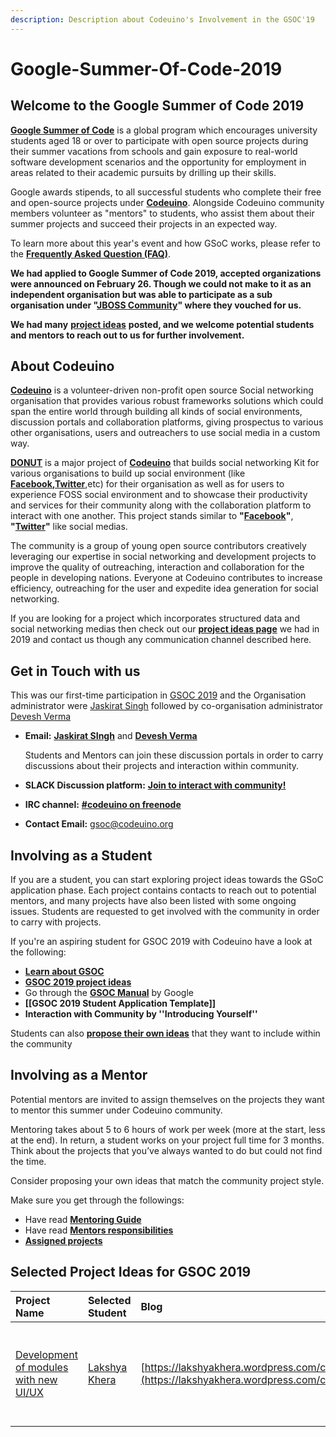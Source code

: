 ```yaml
---
description: Description about Codeuino's Involvement in the GSOC'19
---
```


# Google-Summer-Of-Code-2019

## **Welcome to the Google Summer of Code 2019**

[**Google Summer of Code**](https://summerofcode.withgoogle.com) is a global program which encourages university students aged 18 or over to participate with open source projects during their summer vacations from schools and gain exposure to real-world software development scenarios and the opportunity for employment in areas related to their academic pursuits by drilling up their skills.

Google awards stipends, to all successful students who complete their free and open-source projects under [**Codeuino**](http://www.codeuino.org/). Alongside Codeuino community members volunteer as "mentors" to students, who assist them about their summer projects and succeed their projects in an expected way.

To learn more about this year's event and how GSoC works, please refer to the [**Frequently Asked Question \(FAQ\)**](https://developers.google.com/open-source/gsoc/faq).

**We had applied to Google Summer of Code 2019, accepted organizations were announced on February 26. Though we could not make to it as an independent organisation but was able to participate as a sub organisation under "**[**JBOSS Community**](https://developer.jboss.org/wiki/GSoC2019Ideas#jive_content_id_Category_Codeuino)**" where they vouched for us.** 

**We had many** [**project ideas**](https://developer.jboss.org/wiki/GSoC2019Ideas#jive_content_id_Category_Codeuino) **posted, and we welcome potential students and mentors to reach out to us for further involvement.**

## **About Codeuino**

[**Codeuino**](http://www.codeuino.org) is a volunteer-driven non-profit open source Social networking organisation that provides various robust frameworks solutions which could span the entire world through building all kinds of social environments, discussion portals and collaboration platforms, giving prospectus to various other organisations, users and outreachers to use social media in a custom way.

[**DONUT**](https://github.com/codeuino/Social-Platform-Donut) is a major project of [**Codeuino**](http://www.codeuino.org) that builds social networking Kit for various organisations to build up social environment \(like [**Facebook**](http://www.facebook.com)**,**[**Twitter**](http://www.twitter.com),etc\) for their organisation as well as for users to experience FOSS social environment and to showcase their productivity and services for their community along with the collaboration platform to interact with one another. This project stands similar to **"**[**Facebook**](https://facebook.com)**"**, **"**[**Twitter**](https://twitter.com)**"** like social medias.

The community is a group of young open source contributors creatively leveraging our expertise in social networking and development projects to improve the quality of outreaching, interaction and collaboration for the people in developing nations. Everyone at Codeuino contributes to increase efficiency, outreaching for the user and expedite idea generation for social networking.

If you are looking for a project which incorporates structured data and social networking medias then check out our [**project ideas page**](https://developer.jboss.org/wiki/GSoC2019Ideas#jive_content_id_Category_Codeuino) we had in 2019 and contact us though any communication channel described here.

## **Get in Touch with us**

This was our first-time participation in [GSOC 2019](https://summerofcode.withgoogle.com/archive/2019/projects/6567045829754880/) and the Organisation administrator were [Jaskirat Singh](https://twitter.com/jaskirat626) followed by co-organisation administrator [Devesh Verma](https://twitter.com/devesh__verma)

* **Email:** [**Jaskirat SIngh**](mailto:juskirat2000@gmail.com) and [**Devesh Verma**](mailto:deveshverma619@gmail.com)

  Students and Mentors can join these discussion portals in order to carry discussions about their projects and interaction within community. 

* **SLACK Discussion platform:** [**Join to interact with community!**](http://slack.codeuino.org)
* **IRC channel:** [**\#codeuino on freenode**](http//irc.freenode.net/codeuino) 
* **Contact Email:** [gsoc@codeuino.org](mailto:gsoc@codeuino.org)

## **Involving as a Student**

If you are a student, you can start exploring project ideas towards the GSoC application phase. Each project contains contacts to reach out to potential mentors, and many projects have also been listed with some ongoing issues. Students are requested to get involved with the community in order to carry with projects.

If you're an aspiring student for GSOC 2019 with Codeuino have a look at the following:

* [**Learn about GSOC**](https://en.wikipedia.org/wiki/Google_Summer_of_Code)
* [**GSOC 2019 project ideas**](https://github.com/codeuino/GSOC/wiki/GSOC-2019-Ideas)
* Go through the [**GSOC Manual**](https://google.github.io/gsocguides/student/) by Google
* **\[\[GSOC 2019 Student Application Template\]\]**
* **Interaction with Community by ''Introducing Yourself''**

Students can also [**propose their own ideas**](https://github.com/codeuino/GSOC/wiki/GSOC-2019-Ideas) that they want to include within the community

## **Involving as a Mentor**

Potential mentors are invited to assign themselves on the projects they want to mentor this summer under Codeuino community.

Mentoring takes about 5 to 6 hours of work per week \(more at the start, less at the end\). In return, a student works on your project full time for 3 months. Think about the projects that you’ve always wanted to do but could not find the time.

Consider proposing your own ideas that match the community project style.

Make sure you get through the followings:

* Have read [**Mentoring Guide**](https://google.github.io/gsocguides/mentor/)
* Have read [**Mentors responsibilities**](https://developers.google.com/open-source/gsoc/help/responsibilities#mentors_responsibilities)
* [**Assigned projects**](https://github.com/codeuino/GSOC/wiki/GSOC-2019-Ideas)

## Selected Project Ideas for GSOC 2019

| Project Name | Selected Student | Blog | Mentors |
| :--- | :--- | :--- | :--- |
| [Development of modules with new UI/UX](https://summerofcode.withgoogle.com/archive/2019/projects/6567045829754880/) | [Lakshya Khera](https://github.com/lakshyabatman) | [https://lakshyakhera.wordpress.com/category/gsoc/](https://lakshyakhera.wordpress.com/category/gsoc/) | [Jaskirat Singh](https://twitter.com/jaskirat626), [Devesh Verma](https://twitter.com/devesh__verma), [Vaibhav Aren](https://github.com/vaibhavdaren), [Uphaar Dubey](https://www.linkedin.com/in/capedcrusder23/?originalSubdomain=in) |



